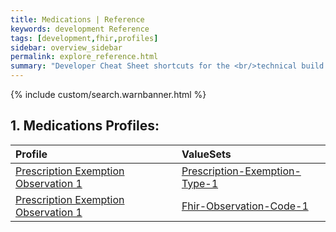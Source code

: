 ```yaml
---
title: Medications | Reference
keywords: development Reference
tags: [development,fhir,profiles]
sidebar: overview_sidebar
permalink: explore_reference.html
summary: "Developer Cheat Sheet shortcuts for the <br/>technical build of Visitors and Migrants API."
---
```


{% include custom/search.warnbanner.html %}

## 1. Medications Profiles: ##

| Profile | ValueSets |
| :--------- |:-------- |
[Prescription Exemption Observation 1](https://fhir.nhs.uk/STU3/StructureDefinition/CareConnect-Prescription-Observation-1) | [Prescription-Exemption-Type-1](https://fhir.nhs.uk/STU3/ValueSet/Prescription-Exemption-Type-1) <br /> 
[Prescription Exemption Observation 1](https://fhir.nhs.uk/STU3/StructureDefinition/CareConnect-Prescription-Observation-1) | [Fhir-Observation-Code-1](https://fhir.nhs.uk/STU3/ValueSet/Fhir-Observation-Code-1) <br /> 